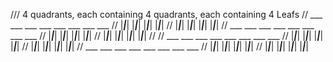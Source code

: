 /// 4 quadrants, each containing 4 quadrants, each containing 4 Leafs
//  ___ ___   ___ ___     ___ ___   ___ ___
// |___|___| |___|___|   |___|___| |___|___|
// |___|___| |___|___|   |___|___| |___|___|
//  ___ ___   ___ ___     ___ ___   ___ ___
// |___|___| |___|___|   |___|___| |___|___|
// |___|___| |___|___|   |___|___| |___|___|
//
//  ___ ___   ___ ___     ___ ___   ___ ___
// |___|___| |___|___|   |___|___| |___|___|
// |___|___| |___|___|   |___|___| |___|___|
//  ___ ___   ___ ___     ___ ___   ___ ___
// |___|___| |___|___|   |___|___| |___|___|
// |___|___| |___|___|   |___|___| |___|___|

